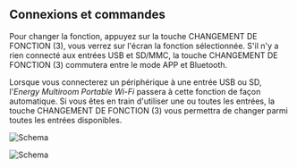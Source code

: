 
## Connexions et commandes

Pour changer la fonction, appuyez sur la touche CHANGEMENT DE FONCTION (3), vous verrez sur l'écran la fonction sélectionnée. S'il n'y a rien connecté aux entrées USB et SD/MMC, la touche CHANGEMENT DE FONCTION (3) commutera entre le mode APP et Bluetooth.

Lorsque vous connecterez un périphérique à une entrée USB ou SD, l'*Energy Multiroom Portable Wi-Fi* passera à cette fonction de façon automatique.   Si vous êtes en train d'utiliser une ou toutes les entrées, la touche CHANGEMENT DE FONCTION (3) vous permettra de changer parmi toutes les entrées disponibles.

![Schema](http://static.energysistem.com/images/manuals/42686/57223127baf2b.jpg)

![Schema](http://static.energysistem.com/images/manuals/42686/572230f969f98.jpg)
